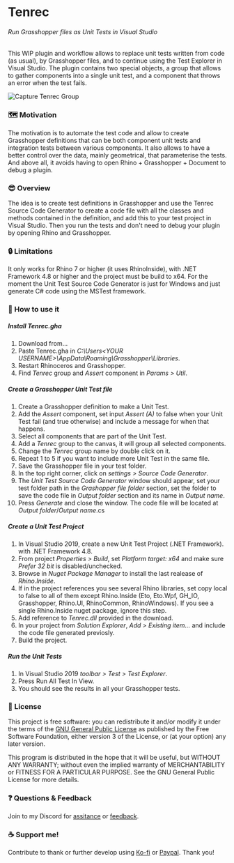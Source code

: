 ﻿# Tenrec
###### Run Grasshopper files as Unit Tests in Visual Studio

This WIP plugin and workflow allows to replace unit tests written from code (as usual), by Grasshopper files, and to continue using the Test Explorer in Visual Studio.
The plugin contains two special objects, a group that allows to gather components into a single unit test, and a component that throws an error when the test fails.

![Capture Tenrec Group](.git/captureTenrecGroup.png)

### 🗺️ Motivation
The motivation is to automate the test code and allow to create Grasshopper definitions that can be both component unit tests and integration tests between various components. It also allows to have a better control over the data, mainly geometrical, that parameterise the tests. And above all, it avoids having to open Rhino + Grasshopper + Document to debug a plugin.

### 😎 Overview
The idea is to create test definitions in Grasshopper and use the Tenrec Source Code Generator to create a code file with all the classes and methods contained in the definition, and add this to your test project in Visual Studio. Then you run the tests and don't need to debug your plugin by opening Rhino and Grasshopper.

### 🔒 Limitations
It only works for Rhino 7 or higher (it uses RhinoInside), with .NET Framework 4.8 or higher and the project must be build to x64.
For the moment the Unit Test Source Code Generator is just for Windows and just generate C# code using the MSTest framework. 

### 📖 How to use it

##### Install Tenrec.gha

1. Download from...
2. Paste Tenrec.gha in _C:\Users\<YOUR USERNAME>\AppData\Roaming\Grasshopper\Libraries_.
3. Restart Rhinoceros and Grasshopper.
4. Find _Tenrec_ group and _Assert_ component in _Params > Util_.

##### Create a Grasshopper Unit Test file

1. Create a Grasshopper definition to make a Unit Test.
2. Add the _Assert_ component, set input _Assert (A)_ to false when your Unit Test fail (and true otherwise) and include a message for when that happens.
3. Select all components that are part of the Unit Test.
4. Add a _Tenrec_ group to the canvas, it will group all selected components.
5. Change the _Tenrec_ group name by double click on it.
6. Repeat 1 to 5 if you want to include more Unit Test in the same file.
7. Save the Grasshopper file in your test folder.
8. In the top right corner, click on _settings > Source Code Generator_.
9. The _Unit Test Source Code Generator_ window should appear, set your test folder path in the _Grashopper file folder_ section, set the folder to save the code file in _Output folder_ section and its name in _Output name_.
10. Press _Generate_ and close the window. The code file will be located at _Output folder_/_Output name_.cs

##### Create a Unit Test Project

1. In Visual Studio 2019, create a new Unit Test Project (.NET Framework). with .NET Framework 4.8.
2. From project _Properties > Build_, set _Platform target: x64_ and make sure _Prefer 32 bit_ is disabled/unchecked.
3. Browse in _Nuget Package Manager_ to install the last realease of _Rhino.Inside_. 
4. If in the project references you see several Rhino libraries, set copy local to false to all of them except Rhino.Inside (Eto, Eto.Wpf, GH_IO, Grasshopper, Rhino.UI, RhinoCommon, RhinoWindows). If you see a single Rhino.Inside nuget package, ignore this step.
5. Add reference to _Tenrec.dll_ provided in the download.
6. In your project from _Solution Explorer_, _Add > Existing item..._ and include the code file generated previosly.
7. Build the project.

##### Run the Unit Tests

1. In Visual Studio 2019 _toolbar > Test > Test Explorer_. 
2. Press Run All Test In View.
3. You should see the results in all your Grasshopper tests.


### 🌈 License

This project is free software: you can redistribute it and/or modify it under the terms of the [GNU General Public License](https://www.gnu.org/licenses/gpl-3.0.en.html) as published by the Free Software Foundation, either version 3 of the License, or (at your option) any later version.

This program is distributed in the hope that it will be useful, but WITHOUT ANY WARRANTY; without even the implied warranty of MERCHANTABILITY or FITNESS FOR A PARTICULAR PURPOSE. See the GNU General Public License for more details.


### ❓ Questions & Feedback

Join to my Discord for [assitance](https://discord.gg/Mb4hqdKEYy) or [feedback](https://discord.gg/9PssC4nVfe).


### ☕ Support me!

Contribute to thank or further develop  using [Ko-fi](https://ko-fi.com/daniga) or [Paypal](https://www.paypal.com/paypalme/danielabalde). Thank you!